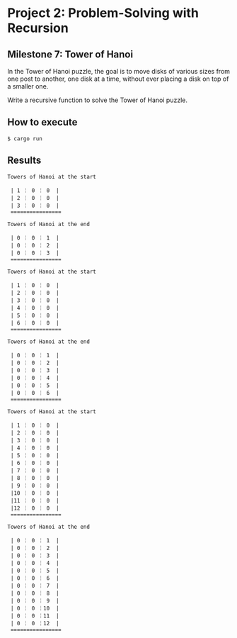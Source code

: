 # Project 2: Problem-Solving with Recursion

## Milestone 7: Tower of Hanoi

In the Tower of Hanoi puzzle, the goal is to move disks of various sizes from one post to another, one disk at a time, without ever placing a disk on top of a smaller one.

Write a recursive function to solve the Tower of Hanoi puzzle.

## How to execute

```shell
$ cargo run
```

## Results


```text
Towers of Hanoi at the start

 | 1 ￤ 0 ￤ 0  |
 | 2 ￤ 0 ￤ 0  |
 | 3 ￤ 0 ￤ 0  |
 ================

Towers of Hanoi at the end

 | 0 ￤ 0 ￤ 1  |
 | 0 ￤ 0 ￤ 2  |
 | 0 ￤ 0 ￤ 3  |
 ================
```

```text
Towers of Hanoi at the start

 | 1 ￤ 0 ￤ 0  |
 | 2 ￤ 0 ￤ 0  |
 | 3 ￤ 0 ￤ 0  |
 | 4 ￤ 0 ￤ 0  |
 | 5 ￤ 0 ￤ 0  |
 | 6 ￤ 0 ￤ 0  |
 ================

Towers of Hanoi at the end

 | 0 ￤ 0 ￤ 1  |
 | 0 ￤ 0 ￤ 2  |
 | 0 ￤ 0 ￤ 3  |
 | 0 ￤ 0 ￤ 4  |
 | 0 ￤ 0 ￤ 5  |
 | 0 ￤ 0 ￤ 6  |
 ================
```

```text
Towers of Hanoi at the start

 | 1 ￤ 0 ￤ 0  |
 | 2 ￤ 0 ￤ 0  |
 | 3 ￤ 0 ￤ 0  |
 | 4 ￤ 0 ￤ 0  |
 | 5 ￤ 0 ￤ 0  |
 | 6 ￤ 0 ￤ 0  |
 | 7 ￤ 0 ￤ 0  |
 | 8 ￤ 0 ￤ 0  |
 | 9 ￤ 0 ￤ 0  |
 |10 ￤ 0 ￤ 0  |
 |11 ￤ 0 ￤ 0  |
 |12 ￤ 0 ￤ 0  |
 ================

Towers of Hanoi at the end

 | 0 ￤ 0 ￤ 1  |
 | 0 ￤ 0 ￤ 2  |
 | 0 ￤ 0 ￤ 3  |
 | 0 ￤ 0 ￤ 4  |
 | 0 ￤ 0 ￤ 5  |
 | 0 ￤ 0 ￤ 6  |
 | 0 ￤ 0 ￤ 7  |
 | 0 ￤ 0 ￤ 8  |
 | 0 ￤ 0 ￤ 9  |
 | 0 ￤ 0 ￤10  |
 | 0 ￤ 0 ￤11  |
 | 0 ￤ 0 ￤12  |
 ================

```

